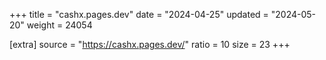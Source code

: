 +++
title = "cashx.pages.dev"
date = "2024-04-25"
updated = "2024-05-20"
weight = 24054

[extra]
source = "https://cashx.pages.dev/"
ratio = 10
size = 23
+++

